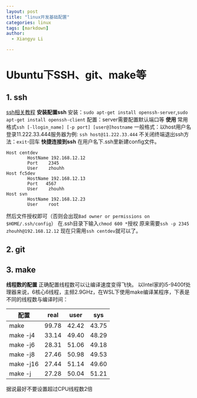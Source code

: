 ```yaml
---
layout: post
title: "linux开发基础配置"
categories: linux
tags: [markdown]
author:
  - Xiangyu Li

---
```

# Ubuntu下SSH、git、make等
## 1. ssh
[ssh相关教程](https://www.jb51.net/article/156422.htm)
**安装配置ssh**
安装：`sudo apt-get install openssh-server`,`sudo apt-get install openssh-client`
配置：server需要配置默认端口等
**使用**
常用格式`ssh [-llogin_name] [-p port] [user@]hostname`
一般格式：以host用户名登录11.222.33.444服务器为例:
`ssh host@11.222.33.444`
不关闭终端退出ssh方法：`exit`-回车
**快捷连接到ssh**
在用户名下.ssh里新建config文件。
```
Host centdev
        HostName 192.168.12.12
        Port    2345
        User    zhouhh
Host fc5dev
        HostName 192.168.12.13
        Port   4567
        User    zhouhh
Host svn
        HostName 192.168.12.23
        User    root
```
然后文件授权即可（否则会出现`Bad owner or permissions on $HOME/.ssh/config`）
在.ssh目录下输入`chmod 600 *`授权
原来需要`ssh -p 2345 zhouhh@192.168.12.12`
现在只需用`ssh centdev`就可以了。
## 2. git
## 3. make
**线程数的配置**
正确配置线程数可以让编译速度变得飞快。
以Intel家的i5-9400f处理器来说，6核心6线程，主频2.9GHz，在WSL下使用make编译某程序，下表是不同的线程数与编译时间：

|配置|real|user|sys|
| ------------ | ------------ | ------------ | ------------ |
|make     |99.78|42.42   |43.75   |
|make -j4 |33.14|49.40   |48.29   |
|make -j6 |28.31|51.06   |49.18   |
|make -j8 |27.46|50.98   |49.53   |
|make -j16|27.44|51.14   |49.60   |
|make -j  |27.28|50.04   |51.21   |


据说最好不要设置超过CPU线程数2倍
